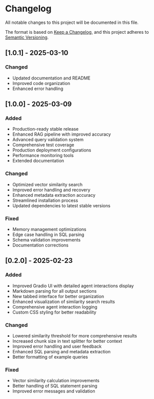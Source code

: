 # Changelog

All notable changes to this project will be documented in this file.

The format is based on [Keep a Changelog](https://keepachangelog.com/en/1.0.0/),
and this project adheres to [Semantic Versioning](https://semver.org/spec/v2.0.0.html).

## [1.0.1] - 2025-03-10

### Changed
- Updated documentation and README
- Improved code organization
- Enhanced error handling

## [1.0.0] - 2025-03-09

### Added
- Production-ready stable release
- Enhanced RAG pipeline with improved accuracy
- Advanced query validation system
- Comprehensive test coverage
- Production deployment configurations
- Performance monitoring tools
- Extended documentation

### Changed
- Optimized vector similarity search
- Improved error handling and recovery
- Enhanced metadata extraction accuracy
- Streamlined installation process
- Updated dependencies to latest stable versions

### Fixed
- Memory management optimizations
- Edge case handling in SQL parsing
- Schema validation improvements
- Documentation corrections

## [0.2.0] - 2025-02-23

### Added
- Improved Gradio UI with detailed agent interactions display
- Markdown parsing for all output sections
- New tabbed interface for better organization
- Enhanced visualization of similarity search results
- Comprehensive agent interaction logging
- Custom CSS styling for better readability

### Changed
- Lowered similarity threshold for more comprehensive results
- Increased chunk size in text splitter for better context
- Improved error handling and user feedback
- Enhanced SQL parsing and metadata extraction
- Better formatting of example queries

### Fixed
- Vector similarity calculation improvements
- Better handling of SQL statement parsing
- Improved error messages and validation
